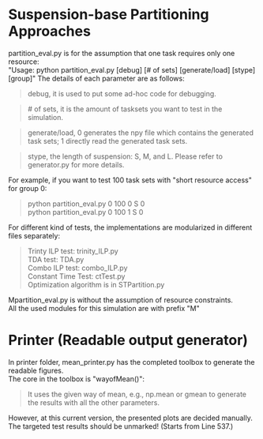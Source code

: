 # Suspension-base Partitioning Approaches

partition_eval.py is for the assumption that one task requires only one resource:  
"Usage: python partition_eval.py [debug] [# of sets] [generate/load] [stype] [group]"
The details of each parameter are as follows:
> debug, it is used to put some ad-hoc code for debugging.

> \# of sets, it is the amount of tasksets you want to test in the simulation.

> generate/load, 0 generates the npy file which contains the generated task sets; 1 directly read the generated task sets.

> stype, the length of suspension: S, M, and L. Please refer to generator.py for more details.

For example, if you want to test 100 task sets with "short resource access" for group 0:
> python partition_eval.py 0 100 0 S 0  
> python partition_eval.py 0 100 1 S 0

For different kind of tests, the implementations are modularized in different files separately:  
>Trinty ILP test: trinity_ILP.py  
>TDA test: TDA.py  
>Combo ILP test: combo_ILP.py  
>Constant Time Test: ctTest.py  
>Optimization algorithm is in STPartition.py

Mpartition_eval.py is without the assumption of resource constraints.  
All the used modules for this simulation are with prefix "M"

# Printer (Readable output generator)
In printer folder, mean_printer.py has the completed toolbox to generate the readable figures.  
The core in the toolbox is "wayofMean()": 
> It uses the given way of mean, e.g., np.mean or gmean to generate the results with all the other parameters.

However, at this current version, the presented plots are decided manually.  
The targeted test results should be unmarked! (Starts from Line 537.)
